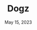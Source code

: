 ---
layout: nds
title: "Dogz"
categories:
 - approved
 - nds
 - universal
 - safe
tags:
- animals
date: May 15, 2023
permalink: /games/dogz/play/details
publisher: Ubisoft
gid: dogz
edition: us
---